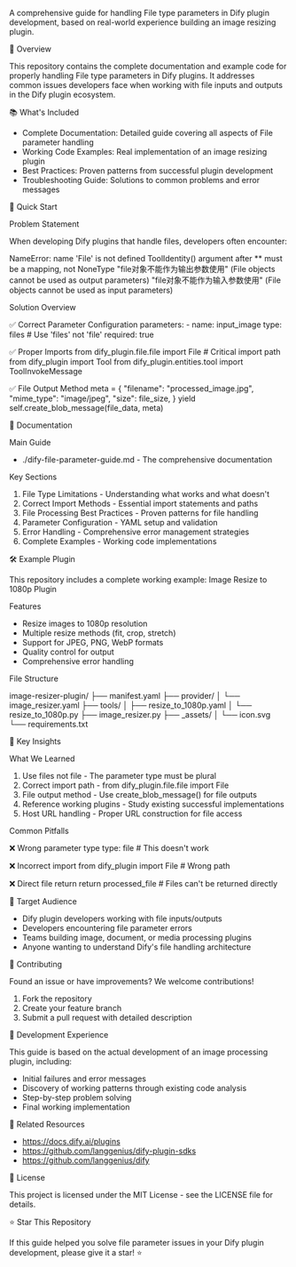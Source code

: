 
  A comprehensive guide for handling File type parameters in Dify plugin development, based on real-world experience building an image resizing plugin.

  🎯 Overview

  This repository contains the complete documentation and example code for properly handling File type parameters in Dify plugins. It addresses common issues developers face when working with file inputs and outputs in the Dify
  plugin ecosystem.

  📚 What's Included

  - Complete Documentation: Detailed guide covering all aspects of File parameter handling
  - Working Code Examples: Real implementation of an image resizing plugin
  - Best Practices: Proven patterns from successful plugin development
  - Troubleshooting Guide: Solutions to common problems and error messages

  🚀 Quick Start

  Problem Statement

  When developing Dify plugins that handle files, developers often encounter:

  NameError: name 'File' is not defined
  ToolIdentity() argument after ** must be a mapping, not NoneType
  "file对象不能作为输出参数使用" (File objects cannot be used as output parameters)
  "file对象不能作为输入参数使用" (File objects cannot be used as input parameters)

  Solution Overview

  ✅ Correct Parameter Configuration
  parameters:
    - name: input_image
      type: files  # Use 'files' not 'file'
      required: true

  ✅ Proper Imports
  from dify_plugin.file.file import File  # Critical import path
  from dify_plugin import Tool
  from dify_plugin.entities.tool import ToolInvokeMessage

  ✅ File Output Method
  meta = {
      "filename": "processed_image.jpg",
      "mime_type": "image/jpeg",
      "size": file_size,
  }
  yield self.create_blob_message(file_data, meta)

  📖 Documentation

  Main Guide

  - ./dify-file-parameter-guide.md - The comprehensive documentation

  Key Sections

  1. File Type Limitations - Understanding what works and what doesn't
  2. Correct Import Methods - Essential import statements and paths
  3. File Processing Best Practices - Proven patterns for file handling
  4. Parameter Configuration - YAML setup and validation
  5. Error Handling - Comprehensive error management strategies
  6. Complete Examples - Working code implementations

  🛠️ Example Plugin

  This repository includes a complete working example: Image Resize to 1080p Plugin

  Features

  - Resize images to 1080p resolution
  - Multiple resize methods (fit, crop, stretch)
  - Support for JPEG, PNG, WebP formats
  - Quality control for output
  - Comprehensive error handling

  File Structure

  image-resizer-plugin/
  ├── manifest.yaml
  ├── provider/
  │   └── image_resizer.yaml
  ├── tools/
  │   ├── resize_to_1080p.yaml
  │   └── resize_to_1080p.py
  ├── image_resizer.py
  ├── _assets/
  │   └── icon.svg
  └── requirements.txt

  🔧 Key Insights

  What We Learned

  1. Use files not file - The parameter type must be plural
  2. Correct import path - from dify_plugin.file.file import File
  3. File output method - Use create_blob_message() for file outputs
  4. Reference working plugins - Study existing successful implementations
  5. Host URL handling - Proper URL construction for file access

  Common Pitfalls

  ❌ Wrong parameter type
  type: file  # This doesn't work

  ❌ Incorrect import
  from dify_plugin import File  # Wrong path

  ❌ Direct file return
  return processed_file  # Files can't be returned directly

  🎯 Target Audience

  - Dify plugin developers working with file inputs/outputs
  - Developers encountering file parameter errors
  - Teams building image, document, or media processing plugins
  - Anyone wanting to understand Dify's file handling architecture

  🤝 Contributing

  Found an issue or have improvements? We welcome contributions!

  1. Fork the repository
  2. Create your feature branch
  3. Submit a pull request with detailed description

  📝 Development Experience

  This guide is based on the actual development of an image processing plugin, including:

  - Initial failures and error messages
  - Discovery of working patterns through existing code analysis
  - Step-by-step problem solving
  - Final working implementation

  🔗 Related Resources

  - https://docs.dify.ai/plugins
  - https://github.com/langgenius/dify-plugin-sdks
  - https://github.com/langgenius/dify

  📄 License

  This project is licensed under the MIT License - see the LICENSE file for details.

  ⭐ Star This Repository

  If this guide helped you solve file parameter issues in your Dify plugin development, please give it a star! ⭐
